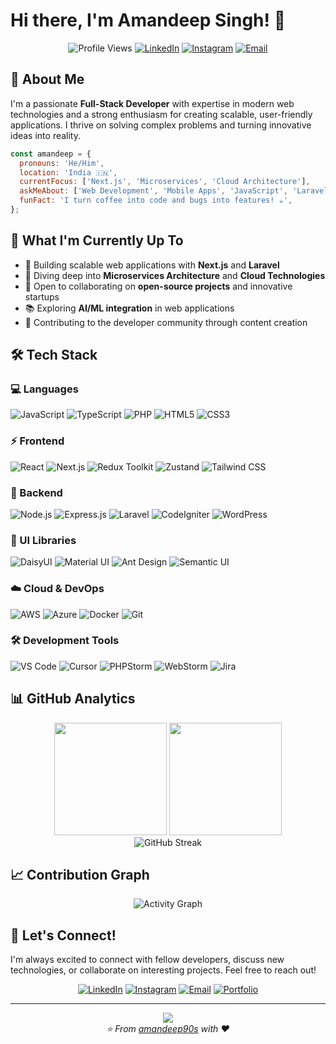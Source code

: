 # Hi there, I'm Amandeep Singh! 👋

<div align="center">
  
![Profile Views](https://komarev.com/ghpvc/?username=amandeep90s&color=blue&style=flat-square)
[![LinkedIn](https://img.shields.io/badge/-LinkedIn-0077B5?style=flat-square&logo=linkedin&logoColor=white)](https://www.linkedin.com/in/amandeep90s/)
[![Instagram](https://img.shields.io/badge/-Instagram-E4405F?style=flat-square&logo=instagram&logoColor=white)](https://instagram.com/amandeep90s)
[![Email](https://img.shields.io/badge/-Email-D14836?style=flat-square&logo=gmail&logoColor=white)](mailto:programmeramandeep@gmail.com)

</div>

## 🚀 About Me

I'm a passionate **Full-Stack Developer** with expertise in modern web technologies and a strong enthusiasm for creating scalable, user-friendly applications. I thrive on solving complex problems and turning innovative ideas into reality.

```javascript
const amandeep = {
  pronouns: 'He/Him',
  location: 'India 🇮🇳',
  currentFocus: ['Next.js', 'Microservices', 'Cloud Architecture'],
  askMeAbout: ['Web Development', 'Mobile Apps', 'JavaScript', 'Laravel', 'System Design'],
  funFact: 'I turn coffee into code and bugs into features! ☕️',
};
```

## 🌱 What I'm Currently Up To

- 🔭 Building scalable web applications with **Next.js** and **Laravel**
- 🌱 Diving deep into **Microservices Architecture** and **Cloud Technologies**
- 👯 Open to collaborating on **open-source projects** and innovative startups
- 📚 Exploring **AI/ML integration** in web applications
- 🎯 Contributing to the developer community through content creation

## 🛠️ Tech Stack

### 💻 Languages

<div align="left">
  <img src="https://img.shields.io/badge/JavaScript-F7DF1E?style=for-the-badge&logo=javascript&logoColor=black" alt="JavaScript"/>
  <img src="https://img.shields.io/badge/TypeScript-3178C6?style=for-the-badge&logo=typescript&logoColor=white" alt="TypeScript"/>
  <img src="https://img.shields.io/badge/PHP-777BB4?style=for-the-badge&logo=php&logoColor=white" alt="PHP"/>
  <img src="https://img.shields.io/badge/HTML5-E34F26?style=for-the-badge&logo=html5&logoColor=white" alt="HTML5"/>
  <img src="https://img.shields.io/badge/CSS3-1572B6?style=for-the-badge&logo=css3&logoColor=white" alt="CSS3"/>
</div>

### ⚡ Frontend

<div align="left">
  <img src="https://img.shields.io/badge/React-61DAFB?style=for-the-badge&logo=react&logoColor=black" alt="React"/>
  <img src="https://img.shields.io/badge/Next.js-000000?style=for-the-badge&logo=nextdotjs&logoColor=white" alt="Next.js"/>
  <img src="https://img.shields.io/badge/Redux_Toolkit-764ABC?style=for-the-badge&logo=redux&logoColor=white" alt="Redux Toolkit"/>
  <img src="https://img.shields.io/badge/Zustand-FF6B6B?style=for-the-badge" alt="Zustand"/>
  <img src="https://img.shields.io/badge/Tailwind_CSS-38B2AC?style=for-the-badge&logo=tailwind-css&logoColor=white" alt="Tailwind CSS"/>
</div>

### 🔧 Backend

<div align="left">
  <img src="https://img.shields.io/badge/Node.js-339933?style=for-the-badge&logo=nodedotjs&logoColor=white" alt="Node.js"/>
  <img src="https://img.shields.io/badge/Express.js-000000?style=for-the-badge&logo=express&logoColor=white" alt="Express.js"/>
  <img src="https://img.shields.io/badge/Laravel-FF2D20?style=for-the-badge&logo=laravel&logoColor=white" alt="Laravel"/>
  <img src="https://img.shields.io/badge/CodeIgniter-EF4223?style=for-the-badge&logo=codeigniter&logoColor=white" alt="CodeIgniter"/>
  <img src="https://img.shields.io/badge/WordPress-21759B?style=for-the-badge&logo=wordpress&logoColor=white" alt="WordPress"/>
</div>

### 🎨 UI Libraries

<div align="left">
  <img src="https://img.shields.io/badge/DaisyUI-5A0EF8?style=for-the-badge&logo=daisyui&logoColor=white" alt="DaisyUI"/>
  <img src="https://img.shields.io/badge/Material_UI-0081CB?style=for-the-badge&logo=material-ui&logoColor=white" alt="Material UI"/>
  <img src="https://img.shields.io/badge/Ant_Design-0170FE?style=for-the-badge&logo=ant-design&logoColor=white" alt="Ant Design"/>
  <img src="https://img.shields.io/badge/Semantic_UI-35BDB2?style=for-the-badge&logo=semantic-ui-react&logoColor=white" alt="Semantic UI"/>
</div>

### ☁️ Cloud & DevOps

<div align="left">
  <img src="https://img.shields.io/badge/AWS-FF9900?style=for-the-badge&logo=amazon-aws&logoColor=white" alt="AWS"/>
  <img src="https://img.shields.io/badge/Azure-0078D4?style=for-the-badge&logo=microsoft-azure&logoColor=white" alt="Azure"/>
  <img src="https://img.shields.io/badge/Docker-2496ED?style=for-the-badge&logo=docker&logoColor=white" alt="Docker"/>
  <img src="https://img.shields.io/badge/Git-F05032?style=for-the-badge&logo=git&logoColor=white" alt="Git"/>
</div>

### 🛠️ Development Tools

<div align="left">
  <img src="https://img.shields.io/badge/VS_Code-007ACC?style=for-the-badge&logo=visual-studio-code&logoColor=white" alt="VS Code"/>
  <img src="https://img.shields.io/badge/Cursor-000000?style=for-the-badge" alt="Cursor"/>
  <img src="https://img.shields.io/badge/PHPStorm-000000?style=for-the-badge&logo=phpstorm&logoColor=white" alt="PHPStorm"/>
  <img src="https://img.shields.io/badge/WebStorm-000000?style=for-the-badge&logo=webstorm&logoColor=white" alt="WebStorm"/>
  <img src="https://img.shields.io/badge/Jira-0052CC?style=for-the-badge&logo=jira&logoColor=white" alt="Jira"/>
</div>

## 📊 GitHub Analytics

<div align="center">
  <img height="180em" src="https://github-readme-stats.vercel.app/api?username=amandeep90s&show_icons=true&theme=radical&include_all_commits=true&count_private=true&hide_border=false&border_radius=5"/>
  <img height="180em" src="https://github-readme-stats.vercel.app/api/top-langs/?username=amandeep90s&layout=compact&theme=radical&hide_border=false&border_radius=5"/>
</div>

<div align="center">
  <img src="https://streak-stats.demolab.com/?user=amandeep90s&theme=radical&hide_border=false&border_radius=5" alt="GitHub Streak"/>
</div>

## 📈 Contribution Graph

<div align="center">
  <img src="https://github-readme-activity-graph.vercel.app/graph?username=amandeep90s&bg_color=0D1117&color=79FF97&line=79FF97&point=FFFFFF&area=true&hide_border=true" alt="Activity Graph"/>
</div>

## 🤝 Let's Connect!

I'm always excited to connect with fellow developers, discuss new technologies, or collaborate on interesting projects. Feel free to reach out!

<div align="center">

[![LinkedIn](https://img.shields.io/badge/LinkedIn-0077B5?style=for-the-badge&logo=linkedin&logoColor=white)](https://www.linkedin.com/in/amandeep90s/)
[![Instagram](https://img.shields.io/badge/Instagram-E4405F?style=for-the-badge&logo=instagram&logoColor=white)](https://instagram.com/amandeep90s)
[![Email](https://img.shields.io/badge/Gmail-D14836?style=for-the-badge&logo=gmail&logoColor=white)](mailto:programmeramandeep@gmail.com)
[![Portfolio](https://img.shields.io/badge/Portfolio-000000?style=for-the-badge&logo=About.me&logoColor=white)](#)

</div>

---

<div align="center">
  <img src="https://capsule-render.vercel.app/api?type=waving&color=gradient&height=100&section=footer"/>
</div>

<div align="center">
  <i>⭐️ From <a href="https://github.com/amandeep90s">amandeep90s</a> with ❤️</i>
</div>
